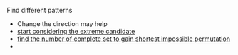 Find different patterns
* Change the direction may help
* [start considering the extreme candidate](https://leetcode.com/problems/count-increasing-quadruplets/solutions/3111697/c-java-python3-cleanest-dp-with-clarification-o-n-2/?orderBy=most_votes)
* [find the number of complete set to gain shortest impossible permutation](https://leetcode.com/problems/shortest-impossible-sequence-of-rolls/)
* 
